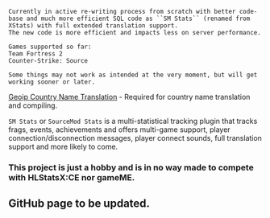 
```
Currently in active re-writing process from scratch with better code-base and much more efficient SQL code as ``SM Stats`` (renamed from XStats) with full extended translation support.
The new code is more efficient and impacts less on server performance.

Games supported so far:
Team Fortress 2
Counter-Strike: Source

Some things may not work as intended at the very moment, but will get working sooner or later.
```

[Geoip Country Name Translation](https://github.com/Teamkiller324/SM-Geoip-CountryName) - Required for country name translation and compiling.

``SM Stats`` or ``SourceMod Stats`` is a multi-statistical tracking plugin that tracks frags, events, achievements and offers multi-game support, player connection/disconnection messages, player connect sounds, full translation support and more likely to come.

### This project is just a hobby and is in no way made to compete with HLStatsX:CE nor gameME.

## GitHub page to be updated.
